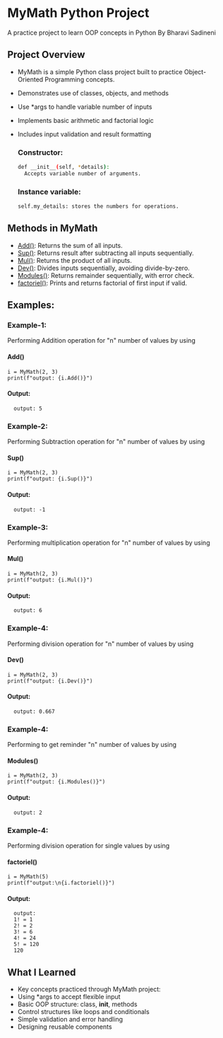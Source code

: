 # MyMath Python Project

A practice project to learn OOP concepts in Python By Bharavi Sadineni

## Project Overview

- MyMath is a simple Python class project built to practice Object-Oriented Programming concepts.
- Demonstrates use of classes, objects, and methods
- Use *args to handle variable number of inputs
- Implements basic arithmetic and factorial logic
- Includes input validation and result formatting

  ### Constructor:
  ```bash
  def __init__(self, *details):
    Accepts variable number of arguments.
  ```

  ### Instance variable:
  ```bash
  self.my_details: stores the numbers for operations.
  ```

## Methods in MyMath

- [Add()](#add): Returns the sum of all inputs.
- [Sup()](#sup): Returns result after subtracting all inputs sequentially.
- [Mul()](#mul): Returns the product of all inputs.
- [Dev()](#dev): Divides inputs sequentially, avoiding divide-by-zero.
- [Modules()](#modules): Returns remainder sequentially, with error check.
- [factoriel()](#factoriel): Prints and returns factorial of first input if valid.

## Examples:
  ### Example-1:
  Performing Addition operation for "n" number of values by using
  #### Add()
    i = MyMath(2, 3)
    print(f"output: {i.Add()}")

  #### Output:
      output: 5

  ### Example-2:
  Performing Subtraction operation for "n" number of values by using
  #### Sup()

    i = MyMath(2, 3)
    print(f"output: {i.Sup()}")

  #### Output:
      output: -1

  ### Example-3:
  Performing multiplication operation for "n" number of values by using
  #### Mul()
    i = MyMath(2, 3)
    print(f"output: {i.Mul()}")

  #### Output:
      output: 6

  ### Example-4:
  Performing division operation for "n" number of values by using
  #### Dev()

    i = MyMath(2, 3)
    print(f"output: {i.Dev()}")

  #### Output:
      output: 0.667

  ### Example-4:
  Performing to get reminder "n" number of values by using
  #### Modules()

    i = MyMath(2, 3)
    print(f"output: {i.Modules()}")

  #### Output:
      output: 2

  ### Example-4:
  Performing division operation for single values by using
  #### factoriel()

    i = MyMath(5)
    print(f"output:\n{i.factoriel()}")

  #### Output:
      output:
      1! = 1
      2! = 2
      3! = 6
      4! = 24
      5! = 120
      120

## What I Learned
  - Key concepts practiced through MyMath project:
  - Using *args to accept flexible input
  - Basic OOP structure: class, __init__, methods
  - Control structures like loops and conditionals
  - Simple validation and error handling
  - Designing reusable components